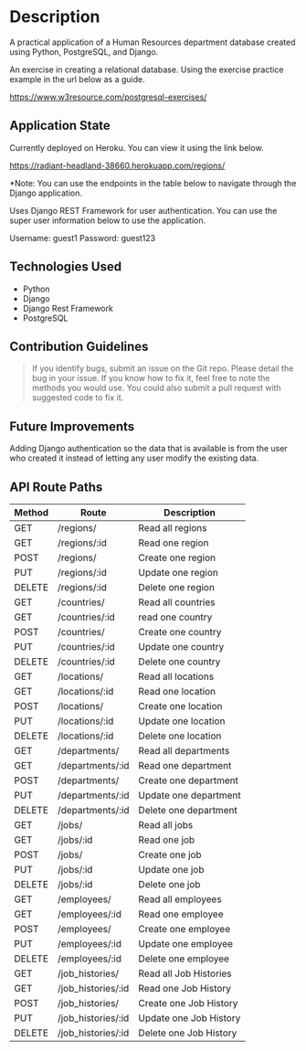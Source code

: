 # Description
A practical application of a Human Resources department database created using Python, PostgreSQL, and Django.

An exercise in creating a relational database.  Using the exercise practice example in the url below as a guide.

https://www.w3resource.com/postgresql-exercises/

## Application State

Currently deployed on Heroku.  You can view it using the link below.

https://radiant-headland-38660.herokuapp.com/regions/

*Note: You can use the endpoints in the table below to navigate through the Django application.

Uses Django REST Framework for user authentication.  You can use the super user information below to use the application.

Username: guest1
Password: guest123

## Technologies Used
- Python
- Django
- Django Rest Framework
- PostgreSQL

## Contribution Guidelines

> If you identify bugs, submit an issue on the Git repo. Please detail the bug in your issue. If you know how to fix it, feel free to note the methods you would use. You could also submit a pull request with suggested code to fix it.

## Future Improvements

Adding Django authentication so the data that is available is from the user who created it instead of letting any user modify the existing data.

## API Route Paths

| Method | Route | Description |
| ------ | ----- | ----------- |
| GET | /regions/ | Read all regions |
| GET | /regions/:id | Read one region |
| POST | /regions/ | Create one region |
| PUT | /regions/:id | Update one region |
| DELETE | /regions/:id | Delete one region |
| GET | /countries/ | Read all countries |
| GET | /countries/:id | read one country |
| POST | /countries/ | Create one country |
| PUT | /countries/:id | Update one country |
| DELETE | /countries/:id | Delete one country |
| GET | /locations/ | Read all locations |
| GET | /locations/:id | Read one location |
| POST | /locations/ | Create one location |
| PUT | /locations/:id | Update one location |
| DELETE | /locations/:id | Delete one location |
| GET | /departments/ | Read all departments |
| GET | /departments/:id | Read one department |
| POST | /departments/ | Create one department |
| PUT | /departments/:id | Update one department |
| DELETE | /departments/:id | Delete one department |
| GET | /jobs/ | Read all jobs |
| GET | /jobs/:id | Read one job |
| POST | /jobs/ | Create one job |
| PUT | /jobs/:id | Update one job |
| DELETE | /jobs/:id | Delete one job |
| GET | /employees/ | Read all employees |
| GET | /employees/:id | Read one employee |
| POST | /employees/ | Create one employee |
| PUT | /employees/:id | Update one employee |
| DELETE | /employees/:id | Delete one employee |
| GET | /job_histories/ | Read all Job Histories |
| GET | /job_histories/:id | Read one Job History |
| POST | /job_histories/ | Create one Job History |
| PUT | /job_histories/:id | Update one Job History |
| DELETE | /job_histories/:id | Delete one Job History |